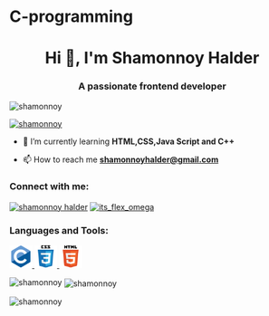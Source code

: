 # C-programming
<h1 align="center">Hi 👋, I'm Shamonnoy Halder</h1>
<h3 align="center">A passionate frontend developer</h3>

<p align="left"> <img src="https://komarev.com/ghpvc/?username=shamonnoy&label=Profile%20views&color=0e75b6&style=flat" alt="shamonnoy" /> </p>

<p align="left"> <a href="https://github.com/ryo-ma/github-profile-trophy"><img src="https://github-profile-trophy.vercel.app/?username=shamonnoy" alt="shamonnoy" /></a> </p>

- 🌱 I’m currently learning **HTML,CSS,Java Script and C++**

- 📫 How to reach me **shamonnoyhalder@gmail.com**

<h3 align="left">Connect with me:</h3>
<p align="left">
<a href="https://linkedin.com/in/shamonnoy halder" target="blank"><img align="center" src="https://raw.githubusercontent.com/rahuldkjain/github-profile-readme-generator/master/src/images/icons/Social/linked-in-alt.svg" alt="shamonnoy halder" height="30" width="40" /></a>
<a href="https://instagram.com/its_flex_omega" target="blank"><img align="center" src="https://raw.githubusercontent.com/rahuldkjain/github-profile-readme-generator/master/src/images/icons/Social/instagram.svg" alt="its_flex_omega" height="30" width="40" /></a>
</p>

<h3 align="left">Languages and Tools:</h3>
<p align="left"> <a href="https://www.cprogramming.com/" target="_blank" rel="noreferrer"> <img src="https://raw.githubusercontent.com/devicons/devicon/master/icons/c/c-original.svg" alt="c" width="40" height="40"/> </a> <a href="https://www.w3schools.com/css/" target="_blank" rel="noreferrer"> <img src="https://raw.githubusercontent.com/devicons/devicon/master/icons/css3/css3-original-wordmark.svg" alt="css3" width="40" height="40"/> </a> <a href="https://www.w3.org/html/" target="_blank" rel="noreferrer"> <img src="https://raw.githubusercontent.com/devicons/devicon/master/icons/html5/html5-original-wordmark.svg" alt="html5" width="40" height="40"/> </a> </p>

<p><img align="left" src="https://github-readme-stats.vercel.app/api/top-langs?username=shamonnoy&show_icons=true&locale=en&layout=compact" alt="shamonnoy" /></p>

<p>&nbsp;<img align="center" src="https://github-readme-stats.vercel.app/api?username=shamonnoy&show_icons=true&locale=en" alt="shamonnoy" /></p>

<p><img align="center" src="https://github-readme-streak-stats.herokuapp.com/?user=shamonnoy&" alt="shamonnoy" /></p>
